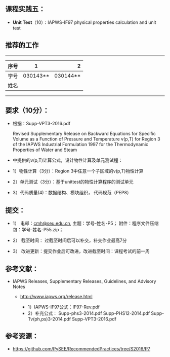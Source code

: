 
## 课程实践五：

* **Unit Test**（10）：IAPWS-IF97 physical properties calculation and unit test

## 推荐的工作 

-----
| 序号  |1          |    2 |
| ------|:--------:| -----------:|
| 学号  | 030143**  |  030144**   |
| 姓名  |           |             |
---------


## 要求（10分）：

* 根据：Supp-VPT3-2016.pdf

     Revised Supplementary Release on Backward Equations for Specific Volume
      as a Function of Pressure and Temperature v(p,T)
     for Region 3 of the IAPWS Industrial Formulation 1997 for the 
     Thermodynamic Properties of Water and Steam

* 中提供的v(p,T)计算公式，设计物性计算及单元测试程：

 * 1）物性计算（3分）：Region 3中任意一个子区域的v(p,T)物性计算
 * 2）单元测试（3分）：基于unittest的物性计算程序的测试单元
 * 3）代码质量(4)：数据结构、模块组织， 代码规范（PEP8）

## 提交：

* 1）	电邮：cmh@seu.edu.cn, 
     主题：学号-姓名-P5；
    附件：程序文件压缩包：学号-姓名-P55.zip；

* 2）	 截至时间：
        过截至时间后可以补交，补交作业最高7分

* 3）	改进更新：提交作业后可改进，改进截至时间：课程考试的前一周

## 参考文献： 

* IAPWS Releases, Supplementary Releases, Guidelines, and Advisory Notes
   * http://www.iapws.org/release.html
              
     *  1）IAPWS-IF97公式：IF97-Rev.pdf
     * 2）补充公式：
                       Supp-phs3-2014.pdf
                       Supp-PHS12-2014.pdf
                       Supp-Tv(ph,ps)3-2014.pdf
                       Supp-VPT3-2016.pdf

## 参考资源：

* https://github.com/PySEE/RecommendedPractices/tree/S2016/P7

